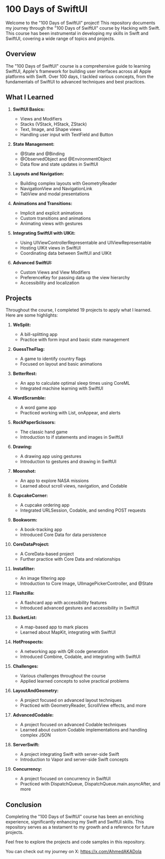 # 100 Days of SwiftUI


Welcome to the "100 Days of SwiftUI" project! This repository documents my journey through the "100 Days of SwiftUI" course by Hacking with Swift. This course has been instrumental in developing my skills in Swift and SwiftUI, covering a wide range of topics and projects.

## Overview

The "100 Days of SwiftUI" course is a comprehensive guide to learning SwiftUI, Apple's framework for building user interfaces across all Apple platforms with Swift. Over 100 days, I tackled various concepts, from the fundamentals of SwiftUI to advanced techniques and best practices.

## What I Learned

1. **SwiftUI Basics:**
    * Views and Modifiers
    * Stacks (VStack, HStack, ZStack)
    * Text, Image, and Shape views
    * Handling user input with TextField and Button

2. **State Management:**
    * @State and @Binding
    * @ObservedObject and @EnvironmentObject
    * Data flow and state updates in SwiftUI

3. **Layouts and Navigation:**
    * Building complex layouts with GeometryReader
    * NavigationView and NavigationLink
    * TabView and modal presentations

4. **Animations and Transitions:**
    * Implicit and explicit animations
    * Custom transitions and animations
    * Animating views with gestures

5. **Integrating SwiftUI with UIKit:**
    * Using UIViewControllerRepresentable and UIViewRepresentable
    * Hosting UIKit views in SwiftUI
    * Coordinating data between SwiftUI and UIKit

6. **Advanced SwiftUI:**
    * Custom Views and View Modifiers
    * PreferenceKey for passing data up the view hierarchy
    * Accessibility and localization

## Projects

Throughout the course, I completed 19 projects to apply what I learned. Here are some highlights:

1. **WeSplit:**
    * A bill-splitting app
    * Practice with form input and basic state management

2. **GuessTheFlag:**
    * A game to identify country flags
    * Focused on layout and basic animations

3. **BetterRest:**
    * An app to calculate optimal sleep times using CoreML
    * Integrated machine learning with SwiftUI

4. **WordScramble:**
    * A word game app
    * Practiced working with List, onAppear, and alerts

5. **RockPaperScissors:**
    * The classic hand game
    * Introduction to if statements and images in SwiftUI

6. **Drawing:**
    * A drawing app using gestures
    * Introduction to gestures and drawing in SwiftUI

7. **Moonshot:**
    * An app to explore NASA missions
    * Learned about scroll views, navigation, and Codable

8. **CupcakeCorner:**
    * A cupcake ordering app
    * Integrated URLSession, Codable, and sending POST requests

9. **Bookworm:**
    * A book-tracking app
    * Introduced Core Data for data persistence

10. **CoreDataProject:**
    * A CoreData-based project
    * Further practice with Core Data and relationships

11. **Instafilter:**
    * An image filtering app
    * Introduction to Core Image, UIImagePickerController, and @State

12. **Flashzilla:**
    * A flashcard app with accessibility features
    * Introduced advanced gestures and accessibility in SwiftUI

13. **BucketList:**
    * A map-based app to mark places
    * Learned about MapKit, integrating with SwiftUI

14. **HotProspects:**
    * A networking app with QR code generation
    * Introduced Combine, Codable, and integrating with SwiftUI

15. **Challenges:**
    * Various challenges throughout the course
    * Applied learned concepts to solve practical problems

16. **LayoutAndGeometry:**
    * A project focused on advanced layout techniques
    * Practiced with GeometryReader, ScrollView effects, and more

17. **AdvancedCodable:**
    * A project focused on advanced Codable techniques
    * Learned about custom Codable implementations and handling complex JSON

18. **ServerSwift:**
    * A project integrating Swift with server-side Swift
    * Introduction to Vapor and server-side Swift concepts

19. **Concurrency:**
    * A project focused on concurrency in SwiftUI
    * Practiced with DispatchQueue, DispatchQueue.main.asyncAfter, and more

## Conclusion

Completing the "100 Days of SwiftUI" course has been an enriching experience, significantly enhancing my Swift and SwiftUI skills. This repository serves as a testament to my growth and a reference for future projects.

Feel free to explore the projects and code samples in this repository. 

You can check out my journey on X: https://x.com/AhmedAKADola

